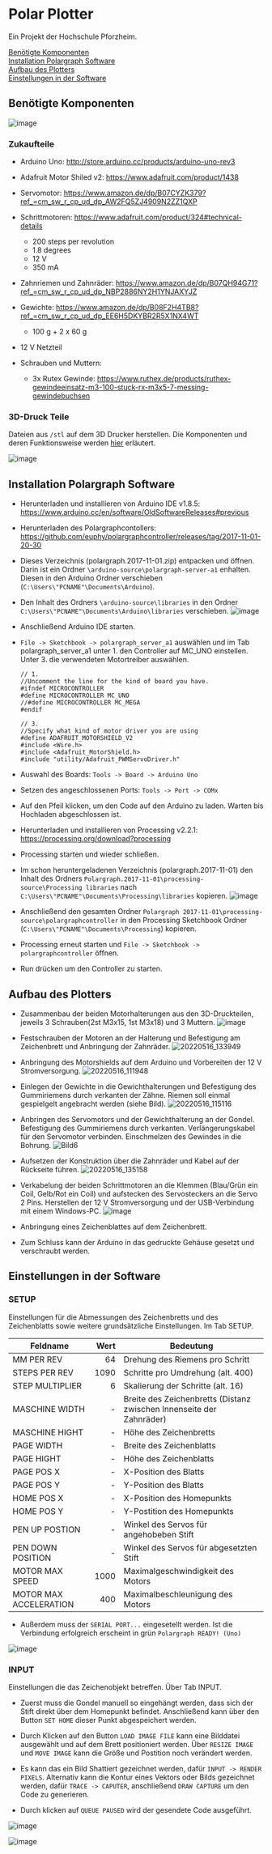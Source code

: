 # Polar Plotter
Ein Projekt der Hochschule Pforzheim.

[Benötigte Komponenten](#benötigte-komponenten)<br>
[Installation Polargraph Software](#installation-polargraph-software)<br>
[Aufbau des Plotters](#aufbau-des-plotters)<br>
[Einstellungen in der Software](#einstellungen-in-der-software)<br>

## Benötigte Komponenten

![image](https://user-images.githubusercontent.com/58829180/168477973-95d0accc-3933-4d4f-9964-99fa80b72a3a.jpg)

### Zukaufteile


- Arduino Uno: http://store.arduino.cc/products/arduino-uno-rev3

- Adafruit Motor Shiled v2: https://www.adafruit.com/product/1438

- Servomotor: https://www.amazon.de/dp/B07CYZK379?ref_=cm_sw_r_cp_ud_dp_AW2FQ5ZJ4909N2ZZ1QXP

- Schrittmotoren: https://www.adafruit.com/product/324#technical-details
  - 200 steps per revolution
  - 1.8 degrees
  - 12 V
  - 350 mA

- Zahnriemen und Zahnräder: https://www.amazon.de/dp/B07QH94G71?ref_=cm_sw_r_cp_ud_dp_NBP2886NY2H1YNJAXYJZ

- Gewichte: https://www.amazon.de/dp/B08F2H4TB8?ref_=cm_sw_r_cp_ud_dp_EE6H5DKYBR2R5X1NX4WT 
  - 100 g + 2 x 60 g

- 12 V Netzteil

- Schrauben und Muttern:
  - 3x Rutex Gewinde: https://www.ruthex.de/products/ruthex-gewindeeinsatz-m3-100-stuck-rx-m3x5-7-messing-gewindebuchsen

### 3D-Druck Teile

Dateien aus `/stl` auf dem 3D Drucker herstellen. Die Komponenten und deren Funktionsweise werden [hier](stl\README.md) erläutert.

![image](https://user-images.githubusercontent.com/58829180/168470991-aa8e7993-4bd5-4211-93ab-83f221624614.png) 


## Installation Polargraph Software

- Herunterladen und installieren von Arduino IDE v1.8.5: https://www.arduino.cc/en/software/OldSoftwareReleases#previous

- Herunterladen des Polargraphcontollers: https://github.com/euphy/polargraphcontroller/releases/tag/2017-11-01-20-30

- Dieses Verzeichnis (polargraph.2017-11-01.zip) entpacken und öffnen. Darin ist ein Ordner `\arduino-source\polargraph-server-a1` enhalten. Diesen in den Arduino Ordner verschieben (`C:\Users\"PCNAME"\Documents\Arduino`).

- Den Inhalt des Ordners `\arduino-source\libraries` in den Ordner `C:\Users\"PCNAME"\Documents\Arduino\libraries` verschieben. 
![image](https://user-images.githubusercontent.com/58829180/168472653-08670873-b451-4253-8424-7977ee3ee37a.png)

- Anschließend Arduino IDE starten.

- `File -> Sketchbook -> polargraph_server_a1` auswählen und im Tab polargraph_server_a1 unter 1. den Controller auf MC_UNO einstellen. Unter 3. die verwendeten Motortreiber auswählen.

  ```
  // 1. 
  //Uncomment the line for the kind of board you have.
  #ifndef MICROCONTROLLER
  #define MICROCONTROLLER MC_UNO
  //#define MICROCONTROLLER MC_MEGA
  #endif

  // 3. 
  //Specify what kind of motor driver you are using
  #define ADAFRUIT_MOTORSHIELD_V2
  #include <Wire.h>
  #include <Adafruit_MotorShield.h>
  #include "utility/Adafruit_PWMServoDriver.h"
  ```

- Auswahl des Boards: `Tools -> Board -> Arduino Uno`

- Setzen des angeschlossenen Ports: `Tools -> Port -> COMx`

- Auf den Pfeil klicken, um den Code auf den Arduino zu laden. Warten bis Hochladen abgeschlossen ist.

- Herunterladen und installieren von Processing v2.2.1: https://processing.org/download?processing

- Processing starten und wieder schließen.

- Im schon heruntergeladenen Verzeichnis (polargraph.2017-11-01) den Inhalt des Ordners `Polargraph.2017-11-01\processing-source\Processing libraries` nach `C:\Users\"PCNAME"\Documents\Processing\libraries` kopieren. ![image](https://user-images.githubusercontent.com/58829180/168473290-ab935f19-e45b-4012-8ca4-7e088a439ae2.png)

- Anschließend den gesamten Ordner `Polargraph 2017-11-01\processing-source\polargraphcontroller` in den Processing Sketchbook Ordner (`C:\Users\"PCNAME"\Documents\Processing`) kopieren.

- Processing erneut starten und `File -> Sketchbook -> polargraphcontroller` öffnen.

- Run drücken um den Controller zu starten.

## Aufbau des Plotters

- Zusammenbau der beiden Motorhalterungen aus den 3D-Druckteilen, jeweils 3 Schrauben(2st M3x15, 1st M3x18) und 3 Muttern.
![image](https://user-images.githubusercontent.com/58829180/168479281-f0360503-3d68-4132-b768-b2df2f2ae6e7.png)
 
- Festschrauben der Motoren an der Halterung und Befestigung am Zeichenbrett und Anbringung der Zahnräder.
![20220516_133949](https://user-images.githubusercontent.com/58829180/168584952-07df5d0b-eab8-429c-a801-57df12c25073.jpg)

- Anbringung des Motorshields auf dem Arduino und Vorbereiten der 12 V Stromversorgung.
![20220516_111948](https://user-images.githubusercontent.com/58829180/168561048-7b88ac8f-c3d1-4d6f-aeaf-cb69f87a328b.jpg)

- Einlegen der Gewichte in die Gewichthalterungen und Befestigung des Gummiriemens durch verkanten der Zähne. Riemen soll einmal gespielgelt angebracht werden (siehe Bild).
![20220516_115116](https://user-images.githubusercontent.com/58829180/168585308-1fa78251-2e79-4927-bcbc-f364e5400874.jpg)

- Anbringen des Servomotors und der Gewichthalterung an der Gondel. Befestigung des Gummiriemens durch verkanten. Verlängerungskabel für den Servomotor verbinden. Einschmelzen des Gewindes in die Bohrung.
![Bild6](https://user-images.githubusercontent.com/58829180/168586453-83efd087-901b-49cb-b8b0-ed5485673121.jpg)



- Aufsetzen der Konstruktion über die Zahnräder und Kabel auf der Rückseite führen.
![20220516_135158](https://user-images.githubusercontent.com/58829180/168586784-39b353d6-2930-4fba-8ed8-d5f71846f19d.jpg)


- Verkabelung der beiden Schrittmotoren an die Klemmen (Blau/Grün ein Coil, Gelb/Rot ein Coil) und aufstecken des Servosteckers an die Servo 2 Pins. Herstellen der 12 V Stromversorgung und der USB-Verbindung mit einem Windows-PC.
![image](https://user-images.githubusercontent.com/58829180/168578243-2e42a344-23a8-4350-8ab4-d5836b6ee91a.png)

- Anbringung eines Zeichenblattes auf dem Zeichenbrett.

- Zum Schluss kann der Arduino in das gedruckte Gehäuse gesetzt und verschraubt werden.

## Einstellungen in der Software

### SETUP

Einstellungen für die Abmessungen des Zeichenbretts und des Zeichenblatts sowie weitere grundsätzliche Einstellungen. Im Tab SETUP.

| Feldname | Wert | Bedeutung |
|---|----:|----------------|
| MM PER REV        | 64 | Drehung des Riemens pro Schritt |
| STEPS PER REV     | 1090 | Schritte pro Umdrehung (alt. 400) |
| STEP MULTIPLIER   | 6 | Skalierung der Schritte (alt. 16)|
| MASCHINE WIDTH    | - | Breite des Zeichenbretts (Distanz zwischen Innenseite der Zahnräder)               |
| MASCHINE HIGHT    | - | Höhe des Zeichenbretts |
| PAGE WIDTH        | - | Breite des Zeichenblatts |
| PAGE HIGHT        | - | Höhe des Zeichenblatts |
| PAGE POS X        | - | X-Position des Blatts |
| PAGE POS Y        | - | Y-Position des Blatts |
| HOME POS X        | - | X-Position des Homepunkts |
| HOME POS Y        | - | Y-Postition des Homepunkts |
| PEN UP POSTION    | - | Winkel des Servos für angehobeben Stift |
| PEN DOWN POSITION | - | Winkel des Servos für abgesetzten Stift |
| MOTOR MAX SPEED | 1000 | Maximalgeschwindigkeit des Motors |
| MOTOR MAX ACCELERATION | 400 | Maximalbeschleunigung des Motors |

- Außerdem muss der `SERIAL PORT...` eingesetellt werden. Ist die Verbindung erfolgreich erscheint in grün `Polargraph READY! (Uno)`

![image](https://user-images.githubusercontent.com/58829180/168608580-2f47b184-98dc-4942-b489-eff853cd5f46.png)


### INPUT

Einstellungen die das Zeichenobjekt betreffen. Über Tab INPUT.

- Zuerst muss die Gondel manuell so eingehängt werden, dass sich der Stift direkt über dem Homepunkt befindet. Anschließend kann über den Button `SET HOME` dieser Punkt abgespeichert werden.

- Durch Klicken auf den Button `LOAD IMAGE FILE` kann eine Bilddatei ausgewählt und auf dem Brett positioniert werden. Über `RESIZE IMAGE` und `MOVE IMAGE` kann die Größe und Postition noch verändert werden.

- Es kann das ein Bild Shattiert gezeichnet werden, dafür `INPUT -> RENDER PIXELS`. Alternativ kann die Kontur eines Vektors oder Bilds gezeichnet werden, dafür `TRACE -> CAPUTER`, anschließend `DRAW CAPTURE` um den Code zu generieren.

- Durch klicken auf `QUEUE PAUSED` wird der gesendete Code ausgeführt.

![image](https://user-images.githubusercontent.com/58829180/168608426-a97e648c-b535-4cce-a61b-de0415ff80a7.png)

![image](https://user-images.githubusercontent.com/58829180/168610424-4e05260a-833f-490b-8924-52ea2e9e0b75.png)






